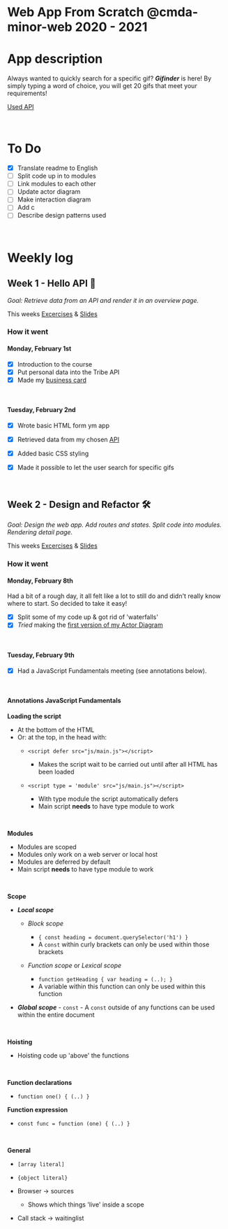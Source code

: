 # Web App From Scratch @cmda-minor-web 2020 - 2021

# App description
Always wanted to quickly search for a specific gif? ***Gifinder*** is here! By simply typing a word of choice, you will get 20 gifs that meet your requirements!

[Used API](https://developers.giphy.com/docs/api/)

<br/>

# To Do
- [x] Translate readme to English
- [ ] Split code up in to modules
- [ ] Link modules to each other
- [ ] Update actor diagram
- [ ] Make interaction diagram
- [ ] Add c
- [ ] Describe design patterns used

<br/>

# Weekly log

## Week 1 - Hello API 🐒
*Goal: Retrieve data from an API and render it in an overview page.*

This weeks [Excercises](https://github.com/cmda-minor-web/web-app-from-scratch-2021/blob/master/course/week-1.md) & [Slides](https://docs.google.com/presentation/d/1hXfgIhBzJ2QXDmpKpMcx7G-a9R_fVrcPdeOyM3G0I00/edit?usp=sharing)

### How it went
#### Monday, February 1st
- [x] Introduction to the course
- [x] Put personal data into the Tribe API 
- [x] Made my [business card](https://lisaoude.github.io/kickoff-2021/)

<br/>

#### Tuesday, February 2nd
- [x] Wrote basic HTML form ym app
- [x] Retrieved data from my chosen [API](https://developers.giphy.com/docs/api/)
- [x] Added basic CSS styling
- [x] Made it possible to let the user search for specific gifs


<br/>


## Week 2 - Design and Refactor 🛠
*Goal: Design the web app. Add routes and states. Split code into modules. Rendering detail page.*

This weeks [Excercises](https://github.com/cmda-minor-web/web-app-from-scratch-2021/blob/master/course/week-2.md) & [Slides](https://docs.google.com/presentation/d/1ycANqFk9LtrZCBJF2TyQ1c_bejjEctSlb-52xbK_P1g/edit?usp=sharing)


### How it went
#### Monday, February 8th
Had a bit of a rough day, it all felt like a lot to still do and didn't really know where to start. So decided to take it easy!
- [x] Split some of my code up & got rid of 'waterfalls'
- [x] *Tried* making the [first version of my Actor Diagram](https://github.com/lisaoude/web-app-from-scratch-2021/blob/master/images/v1_actordiagram.png)

<br/>

#### Tuesday, February 9th
- [x] Had a JavaScript Fundamentals meeting (see annotations below).

<br/>

#### Annotations JavaScript Fundamentals 
**Loading the script**
- At the bottom of the HTML
- Or: at the top, in the head with:
    - ```<script defer src="js/main.js"></script>```
        - Makes the script wait to be carried out until after all HTML has been loaded

    - ```<script type = 'module' src="js/main.js"></script>```
        - With type module the script automatically defers
        - Main script **needs** to have type module to work

<br/>

**Modules**
- Modules are scoped
- Modules only work on a web server or local host
- Modules are deferred by default
- Main script **needs** to have type module to work

<br/>

**Scope**
- ***Local scope***
    - *Block scope*
        - ```{ const heading = document.querySelector('h1') }```
        - A ```const``` within curly brackets can only be used within those brackets

    - *Function scope* or *Lexical scope*
        - ```function getHeading { var heading = (..); }```
        - A variable within this function can only be used within this function

- ***Global scope***
        - ```const``` 
        - A ```const``` outside of any functions can be used within the entire document

<br/>

**Hoisting**
- Hoisting code up 'above' the functions

<br/>

**Function declarations**
- ```function one() { (..) }```

**Function expression**
- ```const func = function (one) { (..) }```

<br/>

**General**
- ```[array literal]```
- ```{object literal}```

- Browser -> sources
    - Shows which things 'live' inside a scope 

- Call stack -> waitinglist 


<!--In this course you will learn to build a web application without frameworks or unnecessary libraries, but with vanilla HTML, CSS & JavaScript as much as possible. The end result is a modular, single page web app (SPA). Data will be retrieved from an external API of your choice, manipulated and finally shown in the UI of the App. You will learn different ways to structure code and develop your own coding style. With the gained knowledge you will be able to build interactive prototypes, based on real data. Also you will gain a better understanding of how API's, frameworks and libraries work.-->

<!--## Learning goals-->

<!--
* _You can add structure to your code by applying patterns. You can defend the choice for the chosen patterns_
* _You can retrieve data, manipulate it and dynamically convert it to html elements using templating_
* _You understand how you can work with an external API using asynchronous code_
* _You understand how you can manage state in your application and you inform the user of state where necessary_
-->

<!--
[Rubric](https://docs.google.com/spreadsheets/d/1vJJ4EhIqkefWj1nWFp0Pnvy1Kld-S2V3qwZgC6XQO0c/edit?usp=sharing), with learning goals
[Overall planning](https://teams.microsoft.com/l/file/95EAEC95-4AB8-4E62-A810-2445969460B6?tenantId=0907bb1e-21fc-476f-8843-02d09ceb59a7&fileType=xlsx&objectUrl=https%3A%2F%2Ficthva.sharepoint.com%2Fsites%2FFDMCI_EDU__CMD20_21_Minor_Web_5i7j73jt%2FShared%20Documents%2F02%20-%20Web%20App%20From%20Scratch%2FWAFS%202021%20Planning.xlsx&baseUrl=https%3A%2F%2Ficthva.sharepoint.com%2Fsites%2FFDMCI_EDU__CMD20_21_Minor_Web_5i7j73jt&serviceName=teams&threadId=19:9bd8abc7b32c4e0196ddbaae12cf8e79@thread.tacv2&groupId=5d001f9a-0a4b-4768-92b1-0f1768328ba3)
-->








<!--### Week 3 - Wrapping up 🎁-->

<!--
Goal:
Manipulate data. Reflect on end result
-->

<!--[Excercises](https://github.com/cmda-minor-web/web-app-from-scratch-2021/blob/master/course/week-3.md)-->

<!--[Slides](https://docs.google.com/presentation/d/1yZi-ODpENKHMr0-kpKmnCI6dGSgXS9oeLxMXCJnieic/edit?usp=sharing)-->

<!--
## Best Practices
All work during this course will be tested against our [Best Practices for JavaScript](https://github.com/cmda-minor-web/best-practices/blob/master/javascript.md).
-->

<!-- Add a link to your live demo in Github Pages 🌐-->

<!-- ☝️ replace this description with a description of your own work -->

<!-- replace the code in the /docs folder with your own, so you can showcase your work with GitHub Pages 🌍 -->

<!-- Add a nice poster image here at the end of the week, showing off your shiny frontend 📸 -->

<!-- Maybe a table of contents here? 📚 -->

<!-- How about a section that describes how to install this project? 🤓 -->

<!-- ...but how does one use this project? What are its features 🤔 -->

<!-- What external data source is featured in your project and what are its properties 🌠 -->

<!-- Maybe a checklist of done stuff and stuff still on your wishlist? ✅ -->

<!-- How about a license here? 📜 (or is it a licence?) 🤷 -->
